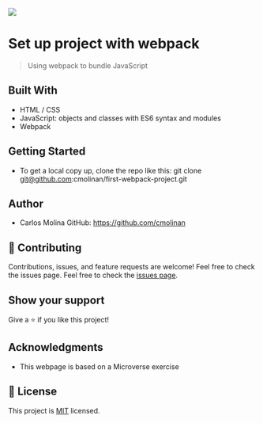 ![](https://img.shields.io/badge/Microverse-blueviolet)

# Set up project with webpack

>  Using webpack to bundle JavaScript

## Built With

- HTML / CSS 
- JavaScript: objects and classes with ES6 syntax and modules
- Webpack

## Getting Started

- To get a local copy up, clone the repo like this: 
   git clone git@github.com:cmolinan/first-webpack-project.git

## Author

- Carlos Molina
  GitHub: https://github.com/cmolinan

## 🤝 Contributing

Contributions, issues, and feature requests are welcome!
Feel free to check the issues page.
Feel free to check the [issues page](../../issues/).

## Show your support

Give a ⭐️ if you like this project!

## Acknowledgments 

- This webpage is based on a Microverse exercise

## 📝 License

This project is [MIT](./MIT.md) licensed.

 